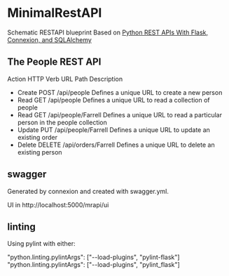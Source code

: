 # MinimalRestAPI
Schematic RESTAPI blueprint
Based on [Python REST APIs With Flask, Connexion, and SQLAlchemy](https://realpython.com/flask-connexion-rest-api/#the-people-rest-api)

## The People REST API

Action 	HTTP Verb 	URL Path 	Description
- Create 	POST 	/api/people 	Defines a unique URL to create a new person
- Read 	GET 	/api/people 	Defines a unique URL to read a collection of people
- Read 	GET 	/api/people/Farrell 	Defines a unique URL to read a particular person in the people collection
- Update 	PUT 	/api/people/Farrell 	Defines a unique URL to update an existing order
- Delete 	DELETE 	/api/orders/Farrell 	Defines a unique URL to delete an existing person

## swagger 
Generated by connexion and created with swagger.yml.

UI in http://localhost:5000/mrapi/ui


## linting
Using pylint with either:

"python.linting.pylintArgs": ["--load-plugins", "pylint-flask"]
"python.linting.pylintArgs": ["--load-plugins", "pylint_flask"]

